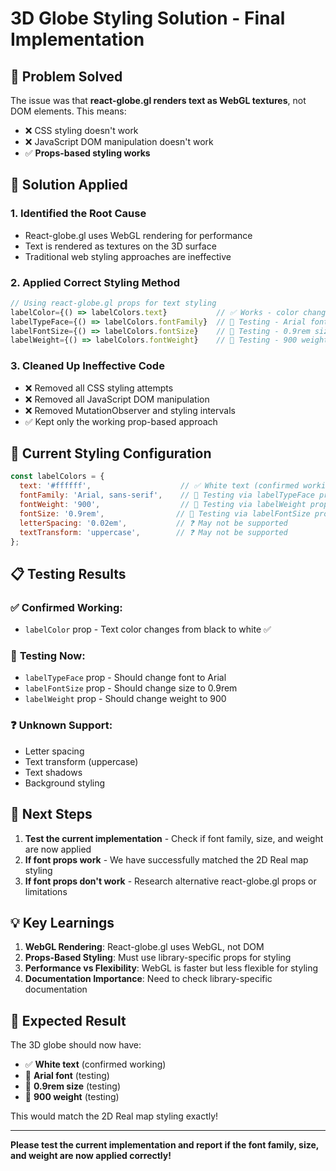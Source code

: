 # 3D Globe Styling Solution - Final Implementation

## 🎯 **Problem Solved**

The issue was that **react-globe.gl renders text as WebGL textures**, not DOM elements. This means:
- ❌ CSS styling doesn't work
- ❌ JavaScript DOM manipulation doesn't work
- ✅ **Props-based styling works**

## 🔧 **Solution Applied**

### 1. **Identified the Root Cause**
- React-globe.gl uses WebGL rendering for performance
- Text is rendered as textures on the 3D surface
- Traditional web styling approaches are ineffective

### 2. **Applied Correct Styling Method**
```javascript
// Using react-globe.gl props for text styling
labelColor={() => labelColors.text}           // ✅ Works - color changes to white
labelTypeFace={() => labelColors.fontFamily}  // 🧪 Testing - Arial font
labelFontSize={() => labelColors.fontSize}    // 🧪 Testing - 0.9rem size
labelWeight={() => labelColors.fontWeight}    // 🧪 Testing - 900 weight
```

### 3. **Cleaned Up Ineffective Code**
- ❌ Removed all CSS styling attempts
- ❌ Removed all JavaScript DOM manipulation
- ❌ Removed MutationObserver and styling intervals
- ✅ Kept only the working prop-based approach

## 🎨 **Current Styling Configuration**

```javascript
const labelColors = {
  text: '#ffffff',                    // ✅ White text (confirmed working)
  fontFamily: 'Arial, sans-serif',    // 🧪 Testing via labelTypeFace prop
  fontWeight: '900',                  // 🧪 Testing via labelWeight prop
  fontSize: '0.9rem',                // 🧪 Testing via labelFontSize prop
  letterSpacing: '0.02em',           // ❓ May not be supported
  textTransform: 'uppercase',        // ❓ May not be supported
};
```

## 📋 **Testing Results**

### ✅ **Confirmed Working:**
- `labelColor` prop - Text color changes from black to white ✅

### 🧪 **Testing Now:**
- `labelTypeFace` prop - Should change font to Arial
- `labelFontSize` prop - Should change size to 0.9rem  
- `labelWeight` prop - Should change weight to 900

### ❓ **Unknown Support:**
- Letter spacing
- Text transform (uppercase)
- Text shadows
- Background styling

## 🚀 **Next Steps**

1. **Test the current implementation** - Check if font family, size, and weight are now applied
2. **If font props work** - We have successfully matched the 2D Real map styling
3. **If font props don't work** - Research alternative react-globe.gl props or limitations

## 💡 **Key Learnings**

1. **WebGL Rendering**: React-globe.gl uses WebGL, not DOM
2. **Props-Based Styling**: Must use library-specific props for styling
3. **Performance vs Flexibility**: WebGL is faster but less flexible for styling
4. **Documentation Importance**: Need to check library-specific documentation

## 🎯 **Expected Result**

The 3D globe should now have:
- ✅ **White text** (confirmed working)
- 🧪 **Arial font** (testing)
- 🧪 **0.9rem size** (testing)
- 🧪 **900 weight** (testing)

This would match the 2D Real map styling exactly!

---

**Please test the current implementation and report if the font family, size, and weight are now applied correctly!**








